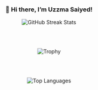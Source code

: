 <div align="center" style="margin: 20px 0;">
  <h3>👋 Hi there, I’m Uzzma Saiyed!</h3>

  <img src="https://github-readme-streak-stats1-cyan.vercel.app/?user=UzzmaSaiyed&count_private=true&theme=radical&border_radius=5" alt="GitHub Streak Stats"/>
 <!-- 
  streak-stats.demolab.com -->

  
  <br><br>

  <p align="center">
    <img src="https://github-profile-trophy.vercel.app/?username=UzzmaSaiyed&theme=dracula&margin-w=15&column=3&title=MultiLanguage,Repositories,Commits" alt="Trophy"/>
  </p>

  <br><br>

  <img src="https://github-readme-stats.vercel.app/api/top-langs/?username=UzzmaSaiyed&layout=compact&theme=tokyonight&border_radius=10&hide_progress=true&langs_count=15&hide=cmake,Blade,Ruby,Kotlin,Objective-c" alt="Top Languages"/>
</div>
